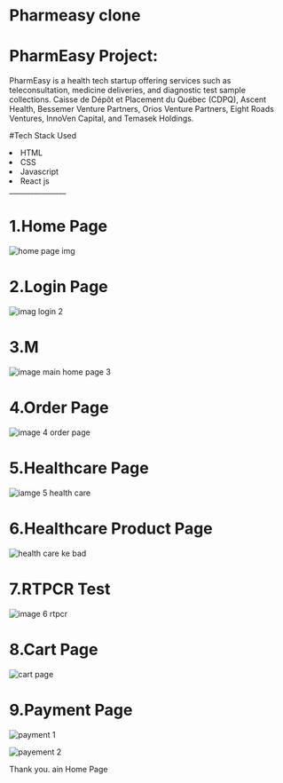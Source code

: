 # Pharmeasy clone
# PharmEasy Project:
PharmEasy is a health tech startup offering services such as teleconsultation, medicine deliveries, and diagnostic test sample collections. Caisse de Dépôt et Placement du Québec (CDPQ), Ascent Health, Bessemer Venture Partners, Orios Venture Partners, Eight Roads Ventures, InnoVen Capital, and Temasek Holdings.

#Tech Stack Used
<li>HTML</li>
<li>CSS</li>
<li>Javascript</li>
<li>React js</li>
________________


# 1.Home Page
![home page img](https://user-images.githubusercontent.com/92791586/167413860-96491e40-78af-4ec7-be06-e9f1b85738fa.PNG)

# 2.Login Page
![imag login 2](https://user-images.githubusercontent.com/92791586/167413939-479ba43e-2c40-4162-bc0a-85919dec98a7.PNG)
# 3.M
![image main home page 3](https://user-images.githubusercontent.com/92791586/167413983-f3d519f8-a417-411d-8bf1-b872d6a5f57c.PNG)  
# 4.Order Page
![image 4 order page](https://user-images.githubusercontent.com/92791586/167417212-b60b5768-da8b-4adc-9356-2b71a851af04.PNG)
# 5.Healthcare Page
![iamge 5 health care](https://user-images.githubusercontent.com/92791586/167414121-8e0315a6-440b-49fc-98f6-c8a1ed421279.PNG)
# 6.Healthcare Product Page
![health care ke bad](https://user-images.githubusercontent.com/92791586/167414172-88587af5-1db4-4f9c-bb6b-cf7b90723248.PNG)
# 7.RTPCR Test
![image 6 rtpcr](https://user-images.githubusercontent.com/92791586/167414236-cf066d93-bb6e-4dd1-9343-44fd99cbca97.PNG) 
# 8.Cart Page
![cart page](https://user-images.githubusercontent.com/92791586/167417260-2746b722-5650-4b78-b8a6-b013526c1ac8.PNG)
# 9.Payment Page
![payment 1](https://user-images.githubusercontent.com/92791586/167414332-badeb805-ce5e-4a7f-9735-34092aaf45b6.PNG)
 
![payement 2](https://user-images.githubusercontent.com/92791586/167414353-55f98b6f-d91d-457d-935a-0d3f3b637c7b.PNG)

Thank you.
ain Home Page
